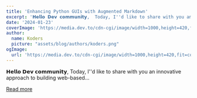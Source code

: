 ```yaml
---
title: 'Enhancing Python GUIs with Augmented Markdown'
excerpt: '𝗛𝗲𝗹𝗹𝗼 𝗗𝗲𝘃 𝗰𝗼𝗺𝗺𝘂𝗻𝗶𝘁𝘆,  Today, I''d like to share with you an innovative approach to building web-based...'
date: '2024-01-23'
coverImage: 'https://media.dev.to/cdn-cgi/image/width=1000,height=420,fit=cover,gravity=auto,format=auto/https%3A%2F%2Fdev-to-uploads.s3.amazonaws.com%2Fuploads%2Farticles%2Fnzaekmz5m6iyt33b60p1.gif'
author:
  name: Koders
  picture: "assets/blog/authors/koders.png"
ogImage:
  url: 'https://media.dev.to/cdn-cgi/image/width=1000,height=420,fit=cover,gravity=auto,format=auto/https%3A%2F%2Fdev-to-uploads.s3.amazonaws.com%2Fuploads%2Farticles%2Fnzaekmz5m6iyt33b60p1.gif'
---
```


𝗛𝗲𝗹𝗹𝗼 𝗗𝗲𝘃 𝗰𝗼𝗺𝗺𝘂𝗻𝗶𝘁𝘆,  Today, I''d like to share with you an innovative approach to building web-based...

[Read more](https://dev.to/taipy/enhancing-python-guis-with-augmented-markdown-477g)
